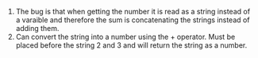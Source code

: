1. The bug is that when getting the number it is read as a string instead of a varaible and therefore the sum is concatenating the strings instead of adding them.
2. Can convert the string into a number using the + operator. Must be placed before the string 2 and 3 and will return the string as a number.